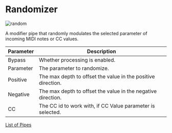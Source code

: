 # Randomizer

![random](https://blokas.io/images/midihub/pipes/random.svg)

A modifier pipe that randomly modulates the selected parameter of incoming MIDI notes or CC values.

| Parameter              | Description                                                  |
| ---------------------- | ------------------------------------------------------------ |
| Bypass                 | Whether processing is enabled.                               |
| Parameter              | The parameter to randomize.                                  |
| Positive               | The max depth to offset the value in the positive direction. |
| Negative               | The max depth to offset the value in the negative direction. |
| CC                     | The CC id to work with, if CC Value parameter is selected.   |

<span class="blokas-web-hide">

[List of Pipes](quick-links.md#the-list-of-pipes)

</span>